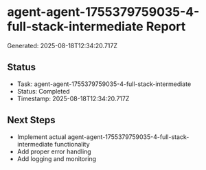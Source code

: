 # agent-agent-1755379759035-4-full-stack-intermediate Report

Generated: 2025-08-18T12:34:20.717Z

## Status
- Task: agent-agent-1755379759035-4-full-stack-intermediate
- Status: Completed
- Timestamp: 2025-08-18T12:34:20.717Z

## Next Steps
- Implement actual agent-agent-1755379759035-4-full-stack-intermediate functionality
- Add proper error handling
- Add logging and monitoring
